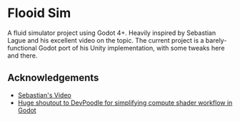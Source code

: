 
# Flooid Sim

A fluid simulator project using Godot 4+. Heavily inspired by Sebastian Lague and his excellent video on the topic. The current project is a barely-functional Godot port of his Unity implementation, with some tweaks here and there.


## Acknowledgements

 - [Sebastian's Video](https://www.youtube.com/watch?v=rSKMYc1CQHE)
 - [Huge shoutout to DevPoodle for simplifying compute shader workflow in Godot](https://github.com/DevPoodle/compute-shader-plus)


